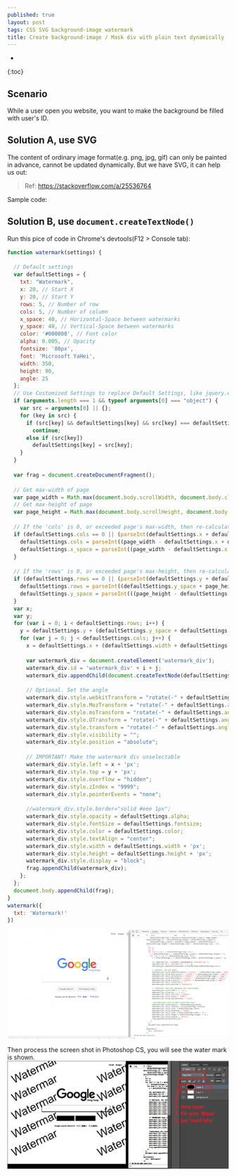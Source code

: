 ```yaml
---
published: true
layout: post
tags: CSS SVG background-image watermark
title: Create background-image / Mask div with plain text dynamically
---
```


* 
{:toc}

## Scenario
 While a user open you website, you want to make the background be filled with user's ID. 

## Solution A, use SVG
 The content of ordinary image format(e.g. png, jpg, gif) can only be painted in advance, cannot be updated dynamically. But we have SVG, it can help us out:
 
> Ref: https://stackoverflow.com/a/25536764

Sample code:

<script async src="//jsfiddle.net/neotan12/0gwh4nb6/embed/html,css,result/"></script>

## Solution B, use `document.createTextNode()`


Run this pice of code in Chrome's devtools(F12 > Console tab):

```js
function watermark(settings) {

  // Default settings
  var defaultSettings = {
    txt: "Watermark",
    x: 20, // Start X
    y: 20, // Start Y
    rows: 5, // Number of row
    cols: 5, // Number of column
    x_space: 40, // Horizontal-Space between watermarks
    y_space: 40, // Vertical-Space between watermarks
    color: '#000000', // Font color
    alpha: 0.005, // Opacity
    fontsize: '80px',
    font: 'Microsoft YaHei',
    width: 350,
    height: 90,
    angle: 25
  };
  // Use Customized Settings to replace Default Settings, like jquery.extend
  if (arguments.length === 1 && typeof arguments[0] === "object") {
    var src = arguments[0] || {};
    for (key in src) {
      if (src[key] && defaultSettings[key] && src[key] === defaultSettings[key])
        continue;
      else if (src[key])
        defaultSettings[key] = src[key];
    }
  }

  var frag = document.createDocumentFragment();

  // Get max-width of page
  var page_width = Math.max(document.body.scrollWidth, document.body.clientWidth);
  // Get max-height of page
  var page_height = Math.max(document.body.scrollHeight, document.body.clientHeight);

  // If the 'cols' is 0, or exceeded page's max-width, then re-calculate 'cols' and 'x_space'
  if (defaultSettings.cols == 0 || (parseInt(defaultSettings.x + defaultSettings.width * defaultSettings.cols + defaultSettings.x_space * (defaultSettings.cols - 1)) > page_width)) {
    defaultSettings.cols = parseInt((page_width - defaultSettings.x + defaultSettings.x_space) / (defaultSettings.width + defaultSettings.x_space));
    defaultSettings.x_space = parseInt((page_width - defaultSettings.x - defaultSettings.width * defaultSettings.cols) / (defaultSettings.cols - 1));
  }

  // If the 'rows' is 0, or exceeded page's max-height, then re-calculate 'rows' and 'y_space'
  if (defaultSettings.rows == 0 || (parseInt(defaultSettings.y + defaultSettings.height * defaultSettings.rows + defaultSettings.y_space * (defaultSettings.rows - 1)) > page_height)) {
    defaultSettings.rows = parseInt((defaultSettings.y_space + page_height - defaultSettings.y) / (defaultSettings.height + defaultSettings.y_space));
    defaultSettings.y_space = parseInt(((page_height - defaultSettings.y) - defaultSettings.height * defaultSettings.rows) / (defaultSettings.rows - 1));
  }
  var x;
  var y;
  for (var i = 0; i < defaultSettings.rows; i++) {
    y = defaultSettings.y + (defaultSettings.y_space + defaultSettings.height) * i;
    for (var j = 0; j < defaultSettings.cols; j++) {
      x = defaultSettings.x + (defaultSettings.width + defaultSettings.x_space) * j;

      var watermark_div = document.createElement('watermark_div');
      watermark_div.id = 'watermark_div' + i + j;
      watermark_div.appendChild(document.createTextNode(defaultSettings.txt));

      // Optional. Set the angle
      watermark_div.style.webkitTransform = "rotate(-" + defaultSettings.angle + "deg)";
      watermark_div.style.MozTransform = "rotate(-" + defaultSettings.angle + "deg)";
      watermark_div.style.msTransform = "rotate(-" + defaultSettings.angle + "deg)";
      watermark_div.style.OTransform = "rotate(-" + defaultSettings.angle + "deg)";
      watermark_div.style.transform = "rotate(-" + defaultSettings.angle + "deg)";
      watermark_div.style.visibility = "";
      watermark_div.style.position = "absolute";

      // IMPORTANT! Make the watermark div unselectable
      watermark_div.style.left = x + 'px';
      watermark_div.style.top = y + 'px';
      watermark_div.style.overflow = "hidden";
      watermark_div.style.zIndex = "9999";
      watermark_div.style.pointerEvents = "none";

      //watermark_div.style.border="solid #eee 1px";
      watermark_div.style.opacity = defaultSettings.alpha;
      watermark_div.style.fontSize = defaultSettings.fontsize;
      watermark_div.style.color = defaultSettings.color;
      watermark_div.style.textAlign = "center";
      watermark_div.style.width = defaultSettings.width + 'px';
      watermark_div.style.height = defaultSettings.height + 'px';
      watermark_div.style.display = "block";
      frag.appendChild(watermark_div);
    };
  };
  document.body.appendChild(frag);
}
watermark({
  txt: 'Watermark!'
})

```

![Run JS in Chrome's devtools](/_posts/media/watermark-run-js.png)

Then process the screen shot in Photoshop CS, you will see the water mark is shown.
![Watermark in JS](/_posts/media/watermark-js.png)
